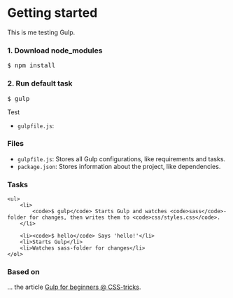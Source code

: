 # Getting started

This is me testing Gulp.

<h3>1. Download node_modules</h3>
<pre>$ npm install</pre>

<h3>2. Run default task</h3>
<pre>$ gulp</pre>

Test
<ul>
	<li>
	<code>gulpfile.js</code>:
	</li>
</ul>

<h3>Files</h3>
	<ul>
		<li>
			<code>gulpfile.js</code>: Stores all Gulp configurations, like requirements and tasks.
		</li>
		<li>
			<code>package.json</code>: Stores information about the project, like dependencies.
		</li>
	</ul>

<h3>Tasks</h3>
	

	<ul>
		<li>
			<code>$ gulp</code> Starts Gulp and watches <code>sass</code>-folder for changes, then writes them to <code>css/styles.css</code>.
		</li>

		<li><code>$ hello</code> Says 'hello!'</li>
		<li>Starts Gulp</li>
		<li>Watches sass-folder for changes</li>
	</ol>


<h3>Based on</h3>
... the article <a href="https://css-tricks.com/gulp-for-beginners/">Gulp for beginners @ CSS-tricks</a>.